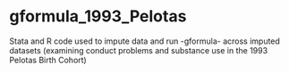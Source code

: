 # gformula_1993_Pelotas
Stata and R code used to impute data and run -gformula- across imputed datasets (examining conduct problems and substance use in the 1993 Pelotas Birth Cohort) 
